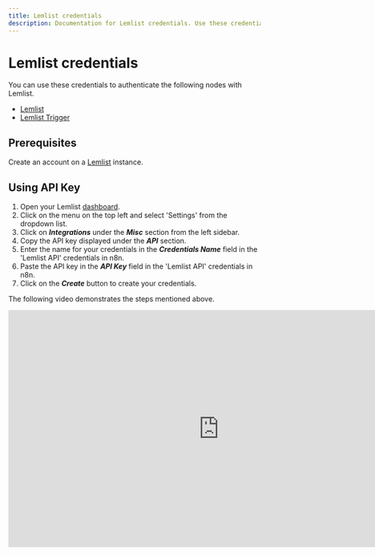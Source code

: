 ```yaml
---
title: Lemlist credentials
description: Documentation for Lemlist credentials. Use these credentials to authenticate Lemlist in n8n, a workflow automation platform.
---
```


# Lemlist credentials

You can use these credentials to authenticate the following nodes with Lemlist.

- [Lemlist](/integrations/builtin/app-nodes/n8n-nodes-base.lemlist/)
- [Lemlist Trigger](/integrations/builtin/trigger-nodes/n8n-nodes-base.lemlisttrigger/)

## Prerequisites

Create an account on a [Lemlist](https://www.lemlist.com/) instance.

## Using API Key

1. Open your Lemlist [dashboard](https://app.lemlist.com/).
2. Click on the menu on the top left and select 'Settings' from the dropdown list.
3. Click on ***Integrations*** under the ***Misc*** section from the left sidebar.
4. Copy the API key displayed under the ***API*** section.
5. Enter the name for your credentials in the ***Credentials Name*** field in the 'Lemlist API' credentials in n8n.
6. Paste the API key in the ***API Key*** field in the 'Lemlist API' credentials in n8n.
7. Click on the ***Create*** button to create your credentials.

The following video demonstrates the steps mentioned above.

<div class="video-container">
    <iframe width="840" height="472.5" src="https://www.youtube.com/embed/MWjHr2qw5XA" frameborder="0" allow="accelerometer; autoplay; clipboard-write; encrypted-media; gyroscope; picture-in-picture" allowfullscreen></iframe>
</div>

